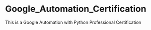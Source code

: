 # Google_Automation_Certification
This is a Google Automation with Python Professional Certification
